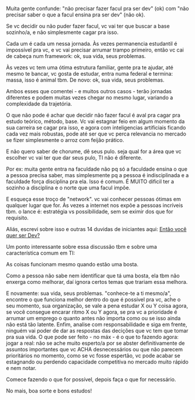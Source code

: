 <!--:::{
  "post_title": "Afinal, precisa fazer faculdade para ser Programador/a?",
  "post_description": "muita gente confunde: 'não precisar fazer facul pra ser dev' (ok) com 'não precisar saber o que a facul ensina pra ser dev' (não ok).",
  "post_created_at": "Wed Mar 01 2023 13:24:47 GMT-0300 (Brasilia Standard Time)"
}:::-->

Muita gente confunde: "não precisar fazer facul pra ser dev" (ok) com "não precisar saber o que a facul ensina pra ser dev" (não ok).

Se vc decidir ou não puder fazer facul, vc vai ter que buscar a base sozinho/a, e não simplesmente cagar pra isso.

Cada um é cada um nessa jornada. Às vezes permanencia estudantil é impossível pra vc, e vc vai precisar arrumar trampo primeiro, então vc cai de cabeça num framework: ok, sua vida, seus problemas.

Às vezes vc tem uma ótima estrutura familiar, gente pra te ajudar, até mesmo te bancar, vc gosta de estudar, entra numa federal e termina: massa, isso é animal tbm. De novo: ok, sua vida, seus problemas.

Ambos esses que comentei - e muitos outros casos - terão jornadas diferentes e podem muitas vezes chegar no mesmo lugar, variando a complexidade da trajetória.

O que não pode é achar que decidir não fazer facul é aval pra cagar pra estudo teórico, método, base. Vc vai estagnar feio em algum momento da sua carreira se cagar pra isso, e agora com inteligencias artificiais ficando cada vez mais robustas, pode até ser que vc perca relevancia no mercado se fizer simplesmente o arroz com feijão prático.

E não quero saber de chorume, dê seus pulo. seja qual for a área que vc escolher vc vai ter que dar seus pulo, TI não é diferente.

Por ex: muita gente entra na faculdade não pq só a faculdade ensina o que a pessoa precisa saber, mas simplesmente pq a pessoa é indisciplinada e a faculdade força disciplina pra ela. Isso é comum. É MUITO dificil ter a sozinho a disciplina e o norte que uma facul impõe.

E esqueça esse troço de "network". vc vai conhecer pessoas ótimas em qualquer lugar que for. Às vezes a internet nos expõe a pessoas incríveis tbm. o lance é: estratégia vs possibilidade, sem se eximir dos que for requisito.

Aliás, escrevi sobre isso e outras 14 duvidas de iniciantes aqui: <a href="https://felipperegazio.com/posts/entao-vc-quer-ser-dev/" target="_blank">Então você quer ser Dev?</a>

Um ponto interessante sobre essa discussão tbm e sobre uma característica comum em TI:

As coisas funcionam mesmo quando estão uma bosta.

Como a pessoa não sabe nem identificar que tá uma bosta, ela tbm não enxerga como melhorar, daí ignora certos temas que trariam essa melhora.

E novamente: sua vida, seus problemas. "conhece-te a ti mesmo/a", encontre o que funciona melhor dentro do que é possível pra vc, ache o  seu momento, sua organização, se vale a pena estudar X ou Y coisa agora,
se você consegue encarar ritmo X ou Y agora, se pra vc a prioridade é arrumar um emprego o quanto antes não importa como ou se isso ainda não está tão latente. Enfim, analise com responsabilidade e siga em frente,
ninguém vai poder de dar as respostas das decições que vc tem que tomar pra sua vida. O que pode ser feito - no máx - é o que to fazendo agora: jogar a real: não se ache muito esperto/a por se abster definitivamente 
de assuntos importantes que vc ACHA desnecessários ou que não parecem prioritários no momento, como se vc fosse espertão, vc pode acabar se estagnando ou perdendo capacidade competitiva no mercado muito rápido e nem notar.

Comece fazendo o que for possível, depois faça o que for necessário. 

No mais, boa sorte e bons estudos!
